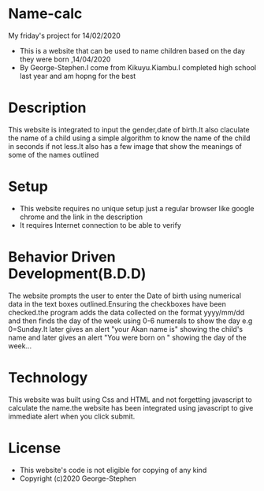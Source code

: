 # Name-calc
My friday's project for 14/02/2020
* This is a website that can be used to name children based on the day they were born ,14/04/2020
* By George-Stephen.I come from Kikuyu.Kiambu.I completed high school last year and am hopng for the best 
# Description
This website is integrated to input the gender,date of birth.It also claculate the name of a child using a simple algorithm 
to know the name of the child in seconds if not less.It also has a few image that show the meanings of some of the names outlined
# Setup 
* This website requires no unique setup just a regular browser like google chrome and the link in the description
* It requires Internet connection to be able to verify
# Behavior Driven Development(B.D.D)
The website prompts the user to enter the Date of birth using numerical data in the text  boxes outlined.Ensuring the checkboxes 
have been checked.the program adds the data collected on the format yyyy/mm/dd and then finds the day of the week using 0-6 numerals 
to show the day e.g 0=Sunday.It later gives an alert "your Akan name is"  showing the child's name and later gives an alert "You were born on " showing the 
day of the week...
# Technology
This website was built using Css and HTML and not forgetting javascript to calculate the name.the website has been integrated using 
javascript to give immediate alert when you click submit.
# License
* This website's code is not eligible for copying of any kind
* Copyright (c)2020 George-Stephen
